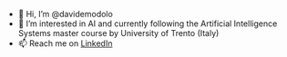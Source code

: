 - 👋 Hi, I’m @davidemodolo
- 👀 I’m interested in AI and currently following the Artificial Intelligence Systems master course by University of Trento (Italy)
- 📫 Reach me on [LinkedIn](https://www.linkedin.com/in/davide-modolo-6ba427194/)

<!---
davidemodolo/davidemodolo is a ✨ special ✨ repository because its `README.md` (this file) appears on your GitHub profile.
You can click the Preview link to take a look at your changes.
--->
